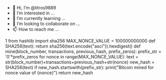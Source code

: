 - 👋 Hi, I’m @litros9889
- 👀 I’m interested in ...
- 🌱 I’m currently learning ...
- 💞️ I’m looking to collaborate on ...
- 📫 How to reach me ...

<!---
litros9889/litros9889 is a ✨ special ✨ repository because its `README.md` (this file) appears on your GitHub profile.
You can click the Preview link to take a look at your changes.
--->
1
from hashlib import sha256
MAX_NONCE_VALUE = 100000000000
def SHA256(text):
    return sha256(text.encode("asci")).hexdigest()
def mine(block_number, transactions, previous_hash, prefix_zeros):
    prefix_str = '0'*prefix_zeros
    for nonce in range(MAX_NONCE_VALUE):
     text = str(block_number)+transactions+previous_hash+str(nonce)
     new_hash = SHA256(text)
     if new_hash.startswith(prefix_str):
           print("Bitcoin mined for nonce value of {nonce}")
           return new_hash
          
          
          
